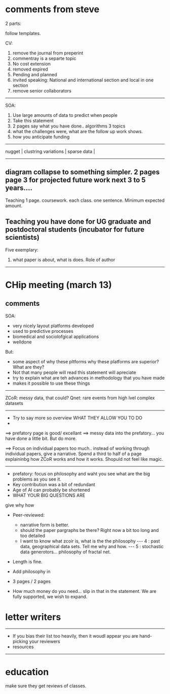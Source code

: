 # comments from steve

2 parts:

follow templates.

CV:

1. remove the journal from preperint
2. commentray is a separte topic
3. No cost extension
4. removed expired
5. Pending and planned
6. invited speaking: National and international section and local in one section
7. remove senior collaborators
-----------------------

SOA:

1. Use large amounts of data to predict when people 
2. Take this statement 
3. 2 pages say what you have done.. algorithms 3 topics
4. what the challenges were, what are the follow up work shows.
5. how you anticipate funding
----

nugget | clustring variations | sparse data | 

----------------------------------------

diagram collapse to something simpler.
2 pages
page 3 for projected future work
next 3 to 5 years....
------------------------------------

Teaching 1 page.
coursework.
each class.
one sentence.
Minimum expected amount.

Teaching you have done for UG graduate and 
postdoctoral students
(incubator for future scientists)
-----------------------------------

Five exemplary:
1. what paper is about, what is does. Role of author

-------------------------------------

# CHip meeting (march 13)

## comments

SOA:

+ very nicely layout platforms developed
+ used to predictive processes
+ biomedical and sociolofgical applications
+ welldone

But:


+ some aspect of why these pltforms why these platforms are superior? What are they?
+ Not that many people will read this statement will apreciate
+ try to explain what are teh advances in methodology that you have made
+ makes it possible to use these things

----

ZCoR: messy data, that could?
Qnet: rare events from high lvel complex datasets

-----

+ Try to say more so overview WHAT THEY ALLOW YOU TO DO
+ 
==> prefatory page is good/ excellant
==> messy data into the prefatory... you have done a little bit. But do more.

==> Focus on individual papers too much.. instead of working through individual papers, give a narrative. Spend a third to half of a page explaininbg how ZCoR works and how it works. Shopuld not feel like magic.

-----

+ prefatory: focus on philosophy and waht you see what are the big problems as you see it. 
+ Key contribution was a bit of redundant
+ Age of AI can probably be shortened
+ WHAT YOUR BIG QUESTIONS ARE


give why how

+ Peer-reviewed:
    - narrative form is better.
    - should the paper pargraphs be there? Right now a bit too long and too detailed
    - I want to know what zcoir is, what is the the philosophy
    --- 4 : past data, geographical data sets. Tell me why and how.
    --- 5 : stochastic data generotors... philosophy of fractal net.


+ Length is fine.
+ Add philosophy in 
+ 3 pages / 2 pages 
+ How much money do you need... slip in that in the statement. We are fully supported, we wish to expand.

# letter writers
---

+ If you bias their list too heavily, then it woudl appear you are hand-picking your reviewers
+ resources

---

# education

make sure they get reviews of classes.









































